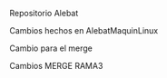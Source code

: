 Repositorio Alebat

Cambios hechos en AlebatMaquinLinux




Cambio para el merge


Cambios MERGE RAMA3


